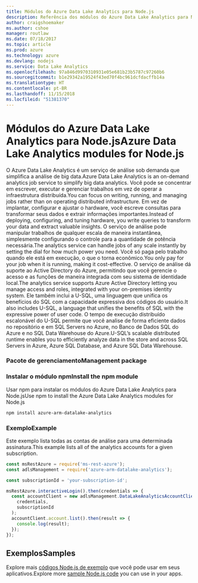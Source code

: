 ```yaml
---
title: Módulos do Azure Data Lake Analytics para Node.js
description: Referência dos módulos do Azure Data Lake Analytics para Node.js
author: craigshoemaker
ms.author: cshoe
manager: routlaw
ms.date: 07/18/2017
ms.topic: article
ms.prod: azure
ms.technology: azure
ms.devlang: nodejs
ms.service: Data Lake Analytics
ms.openlocfilehash: 97a846d9970310931e05e681b23b5787c97260b6
ms.sourcegitcommit: b1e29342a19524f43ed70f4bc961dcfdacffb14a
ms.translationtype: HT
ms.contentlocale: pt-BR
ms.lasthandoff: 11/15/2018
ms.locfileid: "51381370"
---
```

# <a name="azure-data-lake-analytics-modules-for-nodejs"></a><span data-ttu-id="d24ed-103">Módulos do Azure Data Lake Analytics para Node.js</span><span class="sxs-lookup"><span data-stu-id="d24ed-103">Azure Data Lake Analytics modules for Node.js</span></span>

<span data-ttu-id="d24ed-104">O Azure Data Lake Analytics é um serviço de análise sob demanda que simplifica a análise de big data.</span><span class="sxs-lookup"><span data-stu-id="d24ed-104">Azure Data Lake Analytics is an on-demand analytics job service to simplify big data analytics.</span></span> <span data-ttu-id="d24ed-105">Você pode se concentrar em escrever, executar e gerenciar trabalhos em vez de operar a infraestrutura distribuída.</span><span class="sxs-lookup"><span data-stu-id="d24ed-105">You can focus on writing, running, and managing jobs rather than on operating distributed infrastructure.</span></span> <span data-ttu-id="d24ed-106">Em vez de implantar, configurar e ajustar o hardware, você escreve consultas para transformar seus dados e extrair informações importantes.</span><span class="sxs-lookup"><span data-stu-id="d24ed-106">Instead of deploying, configuring, and tuning hardware, you write queries to transform your data and extract valuable insights.</span></span> <span data-ttu-id="d24ed-107">O serviço de análise pode manipular trabalhos de qualquer escala de maneira instantânea, simplesmente configurando o controle para a quantidade de potência necessária.</span><span class="sxs-lookup"><span data-stu-id="d24ed-107">The analytics service can handle jobs of any scale instantly by setting the dial for how much power you need.</span></span> <span data-ttu-id="d24ed-108">Você só paga pelo trabalho quando ele está em execução, o que o torna econômico.</span><span class="sxs-lookup"><span data-stu-id="d24ed-108">You only pay for your job when it is running, making it cost-effective.</span></span> <span data-ttu-id="d24ed-109">O serviço de análise dá suporte ao Active Directory do Azure, permitindo que você gerencie o acesso e as funções de maneira integrada com seu sistema de identidade local.</span><span class="sxs-lookup"><span data-stu-id="d24ed-109">The analytics service supports Azure Active Directory letting you manage access and roles, integrated with your on-premises identity system.</span></span> <span data-ttu-id="d24ed-110">Ele também inclui a U-SQL, uma linguagem que unifica os benefícios do SQL com a capacidade expressiva dos códigos do usuário.</span><span class="sxs-lookup"><span data-stu-id="d24ed-110">It also includes U-SQL, a language that unifies the benefits of SQL with the expressive power of user code.</span></span> <span data-ttu-id="d24ed-111">O tempo de execução distribuído escalonável do U-SQL permite que você analise de forma eficiente dados no repositório e em SQL Servers no Azure, no Banco de Dados SQL do Azure e no SQL Data Warehouse do Azure.</span><span class="sxs-lookup"><span data-stu-id="d24ed-111">U-SQL’s scalable distributed runtime enables you to efficiently analyze data in the store and across SQL Servers in Azure, Azure SQL Database, and Azure SQL Data Warehouse.</span></span>

### <a name="management-package"></a><span data-ttu-id="d24ed-112">Pacote de gerenciamento</span><span class="sxs-lookup"><span data-stu-id="d24ed-112">Management package</span></span>

### <a name="install-the-npm-module"></a><span data-ttu-id="d24ed-113">Instalar o módulo npm</span><span class="sxs-lookup"><span data-stu-id="d24ed-113">Install the npm module</span></span>

<span data-ttu-id="d24ed-114">Usar npm para instalar os módulos do Azure Data Lake Analytics para Node.js</span><span class="sxs-lookup"><span data-stu-id="d24ed-114">Use npm to install the Azure Data Lake Analytics modules for Node.js</span></span>

```bash
npm install azure-arm-datalake-analytics
```

### <a name="example"></a><span data-ttu-id="d24ed-115">Exemplo</span><span class="sxs-lookup"><span data-stu-id="d24ed-115">Example</span></span>

<span data-ttu-id="d24ed-116">Este exemplo lista todas as contas de análise para uma determinada assinatura.</span><span class="sxs-lookup"><span data-stu-id="d24ed-116">This example lists all of the analytics accounts for a given subscription.</span></span>

```javascript
const msRestAzure = require('ms-rest-azure');
const adlsManagement = require('azure-arm-datalake-analytics');

const subscriptionId = 'your-subscription-id';

msRestAzure.interactiveLogin().then(credentials => {
  const accountClient = new adlsManagement.DataLakeAnalyticsAccountClient(
    credentials,
    subscriptionId
  );
  accountClient.account.list().then(result => {
    console.log(result);
  });
});
```

## <a name="samples"></a><span data-ttu-id="d24ed-117">Exemplos</span><span class="sxs-lookup"><span data-stu-id="d24ed-117">Samples</span></span>

<span data-ttu-id="d24ed-118">Explore mais [códigos Node.js de exemplo](https://azure.microsoft.com/resources/samples/?platform=nodejs) que você pode usar em seus aplicativos.</span><span class="sxs-lookup"><span data-stu-id="d24ed-118">Explore more [sample Node.js code](https://azure.microsoft.com/resources/samples/?platform=nodejs) you can use in your apps.</span></span>

